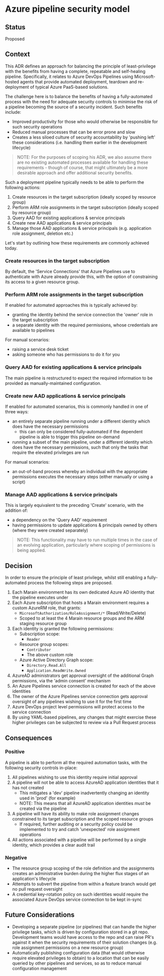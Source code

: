 # Azure pipeline security model

## Status

Proposed


## Context

This ADR defines an approach for balancing the principle of least-privilege with the benefits from having a complete, repeatable and self-healing pipeline.  Specifically, it relates to Azure DevOps Pipelines using Microsoft-hosted agents that provide automated deployment, teardown and re-deployment of typical Azure PaaS-based solutions.

The challenge here is to balance the benefits of having a fully-automated process with the need for adequate security controls to minimise the risk of a pipeline becoming the source of a security incident.  Such benefits include:
* Improved productivity for those who would otherwise be responsible for such security operations
* Reduced manual processes that can be error prone and slow
* Creates a less siloed culture of security accountability by 'pushing left' these considerations (i.e. handling them earlier in the development lifecycle)

>NOTE: For the purposes of scoping his ADR, we also assume there are no existing automated processes available for handling these requirements - though of course, that might ultimately be a more desirable approach and offer additional security benefits.

Such a deployment pipeline typically needs to be able to perform the following actions:

1. Create resources in the target subscription (ideally scoped by resource group)
1. Perform ARM role assignments in the target subscription (ideally scoped by resource group)
1. Query AAD for existing applications & service principals
1. Create new AAD applications & service principals
1. Manage those AAD applications & service principals (e.g. application role assignment, deletion etc.)

Let's start by outlining how these requirements are commonly achieved today.

### Create resources in the target subscription
By default, the 'Service Connections' that Azure Pipelines use to authenticate with Azure already provide this, with the option of constraining its access to a given resource group.

### Perform ARM role assignments in the target subscription
If enabled for automated approaches this is typically achieved by:
* granting the identity behind the service connection the 'owner' role in the target subscription
* a separate identity with the required permissions, whose credentials are available to pipelines

For manual scenarios:
* raising a service desk ticket
* asking someone who has permissions to do it for you

### Query AAD for existing applications & service principals
The main pipeline is restructured to expect the required information to be provided as manually-maintained configuration.

### Create new AAD applications & service principals
If enabled for automated scenarios, this is commonly handled in one of three ways:
* an entirely separate pipeline running under a different identity which does have the necessary permissions
   * this can only be considered fully-automated if the dependent pipeline is able to trigger this pipeline on-demand
* running a subset of the main pipeline, under a different identity which does have the necessary permissions, such that only the tasks that require the elevated privileges are run

For manual scenarios:
* an out-of-band process whereby an individual with the appropriate permissions executes the necessary steps (either manually or using a script)

### Manage AAD applications & service principals
This is largely equivalent to the preceding 'Create' scenario, with the addition of:
* a dependency on the 'Query AAD' requirement
* having permissions to update applications & principals owned by others (where they were created separately)

>NOTE: This functionality may have to run multiple times in the case of an evolving application, particularly where scoping of permissions is being applied.


## Decision

In order to ensure the principle of least privilege, whilst still enabling a fully-automated process the following steps are proposed.

1. Each Marain environment has its own dedicated Azure AD identity that the pipeline executes under
1. Each Azure subscription that hosts a Marain environment requires a custom AzureRM role, that grants:
    * `MicrosoftAuthorization/RoleAssignment/*` (Read/Write/Delete)
    * Scoped to at least the 4 Marain resource groups and the ARM staging resource group
1. Each identity is granted the following permissions:
    * Subscription scope:
        * `Reader`
    * Resource group scopes:
        * `Contributor`
        * The above custom role
    * Azure Active Directory Graph scope:
        * `Directory.Read.All`
        * `Application.ReadWrite.Owned`
1. AzureAD administrators get approval oversight of the additional Graph permissions, via the 'admin consent' mechanism
1. An Azure Pipelines service connection is created for each of the above identities
1. The owner of the Azure Pipelines service connection gets approval oversight of any pipelines wishing to use it for the first time
1. Azure DevOps project level permissions will protect access to the service connection
1. By using YAML-based pipelines, any changes that might exercise these higher privileges can be subjected to review via a Pull Request process


## Consequences

### Positive
A pipeline is able to perform all the required automation tasks, with the following security controls in-place:

1. All pipelines wishing to use this identity require initial approval
1. A pipeline will not be able to access AzureAD application identities that it has not created
    * This mitigates a 'dev' pipeline inadvertently changing an identity used in 'prod' (for example)
    * NOTE: This means that all AzureAD application identities *must* be created via the pipeline
1. A pipeline will have its ability to make role assignment changes constrained to its target subscription and the scoped resource groups
    * If required, further auditing or a security policy could be implemented to try and catch 'unexpected' role assignment operations
1. All actions associated with a pipeline will be performed by a single identity, which provides a clear audit trail

### Negative
- The resource group scoping of the role definition and the assignments creates an administrative burden during the higher flux stages of an application's lifecycle
- Attempts to subvert the pipeline from within a feature branch would get no pull request oversight
- A credential key-rotation policy on such identities would require the associated Azure DevOps service connection to be kept in-sync

## Future Considerations

- Developing a separate pipeline (or pipelines) that can handle the higher privilege tasks, which is driven by configuration stored in a git repo.  Development teams would have access to the repo and can raise PR's against it when the security requirements of their solution changes (e.g. role assignment permissions on a new resource group)
- Automatically publishing configuration data (that would otherwise require elevated privileges to obtain) to a location that can be easily queried by other pipelines and services, so as to reduce manual configuration management 

